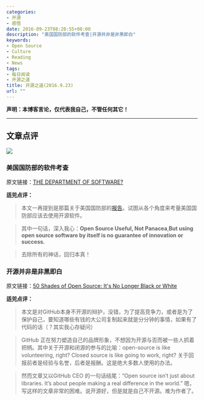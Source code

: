 ```yaml
---
categories:
- 开源
- 感悟
date: 2016-09-23T08:20:55+08:00
description: "美国国防部的软件考查|开源并非是非黑即白"
keywords:
- Open Source
- Culture
- Reading
- News
tags:
- 每日阅读
- 开源之道
title: 开源之道(2016.9.23)
url: ""
---
```


**声明：本博客言论，仅代表我自己，不管任何其它！**

---

## 文章点评

![](http://www.gannett-cdn.com/-mm-/e597bedc2b32c8ae22f5f9c02d89fe7c266cf2a2/c=120-0-2001-1414&r=x408&c=540x405/local/-/media/2016/09/21/RenoGroup/RGJ/636100748681741324-ThinkstockPhotos-529600299.jpg)

### 美国国防部的软件考查

原文链接：[THE DEPARTMENT OF SOFTWARE?](http://niskanencenter.org/blog/the-department-of-software/)

**适兕点评：**

> 本文一再提到是那篇关于美国国防部的[报告](http://www.cnas.org/sites/default/files/publications-pdf/CNASReport-OpenSourceSoftware-Final_0.pdf)。试图从各个角度来考量美国国防部应该去使用开源软件。

> 其中一句话，深入我心：**Open Source Useful, Not Panacea**,**But using open source software by itself is no guarantee of innovation or success.**

> 去除所有的神话，回归本真！


### 开源并非是非黑即白

原文链接：[50 Shades of Open Source: It's No Longer Black or White](https://dzone.com/articles/50-shades-of-open-source-its-no-longer-black-or-wh)

**适兕点评：**

> 本文是对GitHub本身不开源的辩护，没错，为了提高竞争力，或者是为了保护自己，要知道哪些有钱的大公司复制起来就是分分钟的事情，如果有了代码的话（？其实我心存疑问）

> GitHub 正在努力塑造自己的品牌形象，不想因为开源与否而被一些人抓着把柄。其中关于开源和闭源的参与的比喻：open-source is like volunteering, right? Closed source is like going to work, right? 关于回报前者是经验与名誉，后者是报酬。这是绝大多数人使用的办法。

> 然而文章又以GitHub CEO 的一句话结尾：“Open source isn’t just about libraries. It’s about people making a real difference in the world.” 嗯，写这样的文章非常的困难。说开源好，但是就是自己不开源。难为作者了。

